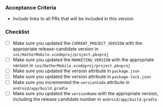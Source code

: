 ### Acceptance Criteria
- Include links to all PRs that will be included in this version

### Checklist
- [ ] Make sure you updated the `CURRENT_PROJECT_VERSION` with the appropriate release-candidate version in `ios/HathorMobile.xcodeproj/project.pbxproj`
- [ ] Make sure you updated the `MARKETING_VERSION` with the appropriate version in `ios/HathorMobile.xcodeproj/project.pbxproj`
- [ ] Make sure you updated the version attribute in `package.json`
- [ ] Make sure you updated the version attribute in `package-lock.json`
- [ ] Make sure you incremented the `versionCode` attribute in `android/app/build.gradle`
- [ ] Make sure you updated the `versionName` with the appropriate version, including the release candidate number in `android/app/build.gradle`
